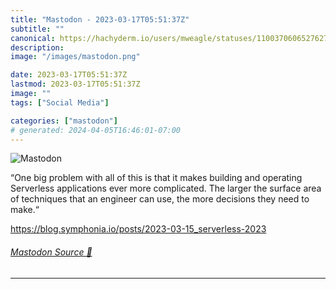 ```yaml
---
title: "Mastodon - 2023-03-17T05:51:37Z"
subtitle: ""
canonical: https://hachyderm.io/users/mweagle/statuses/110037060652762734
description:
image: "/images/mastodon.png"

date: 2023-03-17T05:51:37Z
lastmod: 2023-03-17T05:51:37Z
image: ""
tags: ["Social Media"]

categories: ["mastodon"]
# generated: 2024-04-05T16:46:01-07:00
---
```

![Mastodon](/images/mastodon.png)

<p>“One big problem with all of this is that it makes building and operating Serverless applications ever more complicated. The larger the surface area of techniques that an engineer can use, the more decisions they need to make.“</p><p><a href="https://blog.symphonia.io/posts/2023-03-15_serverless-2023" target="_blank" rel="nofollow noopener noreferrer" translate="no"><span class="invisible">https://</span><span class="ellipsis">blog.symphonia.io/posts/2023-0</span><span class="invisible">3-15_serverless-2023</span></a></p>


###### [Mastodon Source 🐘](https://hachyderm.io/@mweagle/110037060652762734)

___
